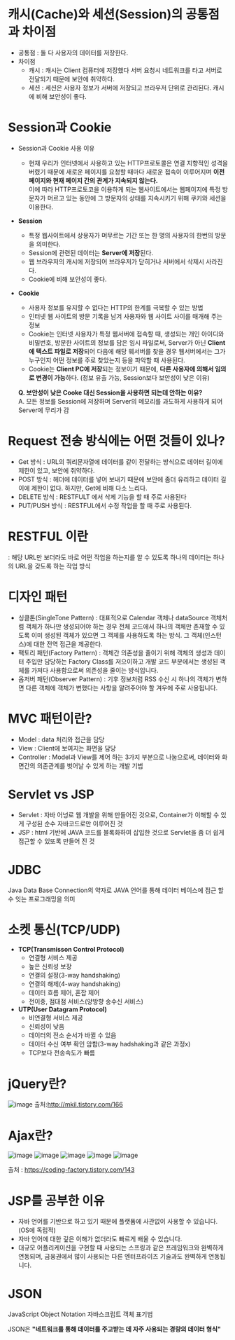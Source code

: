 # 캐시(Cache)와 세션(Session)의 공통점과 차이점
+ 공통점
    : 둘 다 사용자의 데이터를 저장한다.
+ 차이점
    + 캐시
        : 캐시는 Client 컴퓨터에 저장했다 서버 요청시 네트워크를 타고 서버로 전달되기 때문에 보안에 취약하다.
    + 세션
        : 세션은 사용자 정보가 서버에 저장되고 브라우저 단위로 관리된다. 캐시에 비해 보안성이 좋다.

# Session과 Cookie
+ Session과 Cookie 사용 이유
    + 현재 우리가 인터넷에서 사용하고 있는 HTTP프로토콜은 연결 지향적인 성격을 버렸기 때문에 새로운 페이지를 요청할 때마다 새로운 접속이 이루어지며 **이전 페이지와 현재 페이지 간의 관계가 지속되지 않는다.** <br>
    이에 따라 HTTP프로토코을 이용하게 되는 웹사이트에서는 웹페이지에 특정 방문자가 머르고 있는 동안에 그 방문자의 상태를 지속시키기 위해 쿠키와 세션을 이용한다.
+ **Session** <br>
    + 특정 웹사이트에서 상용자가 머무르는 기간 또는 한 명의 사용자의 한번의 방문을 의미한다.
    + Session에 관련된 데이터는 **Server에 저장**된다.
    + 웹 브라우저의 캐시에 저장되어 브라우저가 닫히거나 서버에서 삭제시 사라진다.
    + Cookie에 비해 보안성이 좋다.
+ **Cookie** <br>
    + 사용자 정보를 유지할 수 없다는 HTTP의 한계를 극복할 수 있는 방법
    + 인터넷 웹 사이트의 방문 기록을 남겨 사용자와 웹 사이트 사이를 매개해 주는 정보
    + Cookie는 인터넷 사용자가 특정 웹서버에 접속할 때, 생성되는 개인 아이디와 비밀번호, 방문한 사이트의 정보를 담은 임시 파일로써,
    Server가 아닌 **Client에 텍스트 파일로 저장**되어 다음에 해당 웨서버를 찾을 경우 웹서버에서는 그가 누구인지 어떤 정보를 주로 찾았는지 등을 파악할 때 사용된다.
    + Cookie는 **Client PC에 저장**되는 정보이기 때문에, **다른 사용자에 의해서 임의로 변경이 가능**하다. (정보 유출 가능, Session보다 보안성이 낮은 이유)

    **Q. 보안성이 낮은 Cooke 대신 Session을 사용하면 되는데 안하는 이유?** <br>
    A. 모든 정보를 Session에 저장하며 Server의 메모리를 과도하게 사용하게 되어 Server에 무리가 감
# Request 전송 방식에는 어떤 것들이 있나?
+ Get 방식
    : URL의 쿼리문자열에 데이터를 같이 전달하는 방식으로 데이터 길이에 제한이 있고, 보안에 취약하다.
+ POST 방식
    : 헤더에 데이터를 넣어 보내기 때문에 보안에 좀더 유리하고 데이터 길이에 제한이 없다. 하지만, Get에 비해 다소 느리다.
+ DELETE 방식
    : RESTFULT 에서 삭제 기능을 할 때 주로 사용된다
+ PUT/PUSH 방식
    : RESTFUL에서 수정 작업을 할 때 주로 사용된다.

# RESTFUL 이란
: 해당 URL만 보더라도 바로 어떤 작업을 하는지를 알 수 있도록 하나의 데이터는 하나의 URL을 갖도록 하는 작업 방식

# 디자인 패턴
+ 싱클톤(SingleTone Pattern)
    : 대표적으로 Calendar 객체나 dataSource 객체처럼 객체가 하나만 생성되어야 하는 경우
    전체 코드에서 하나의 객체만 존재할 수 있도록 이미 생성된 객체가 있으면 그 객체를 사용하도록 하는 방식.
    그 객체(인스턴스)에 대한 전역 접근을 제공한다.
+ 팩토리 패턴(Factory Pattern)
    : 객체간 의존성을 줄이기 위해 객체의 생성과 데이터 주입만 담당하는 Factory Class를 저으이하고 개발 코드 부분에서는
    생성된 객체를 가져다 사용함으로써 의존성을 줄이는 방식입니다.
+ 옵저버 패턴(Observer Pattern)
    : 기후 정보처럼 RSS 수신 시 하나의 객체가 변하면 다른 객체에 객체가 변했다는 사항을 알려주어야 할 겨우에 주로 사용됩니다.

# MVC 패턴이란?
+ Model : data 처리와 접근을 담당
+ View : Client에 보여지는 화면을 담당
+ Controller : Model과 View를 제어
하는 3가지 부분으로 나눔으로써, 데이터와 화면간의 의존관계를 벗어날 수 있게 하는 개발 기법

# Servlet vs JSP
+ Servlet : 자바 어넝로 웹 개발을 위해 만들어진 것으로, Container가 이해할 수 있게 구성된 순수 자바코드로만 이루어진 것
+ JSP : html 기반에 JAVA 코드를 블록화하여 삽입한 것으로 Servlet을 좀 더 쉽게 접근할 수 있또록 만들어 진 것

# JDBC
Java Data Base Connection의 약자로 JAVA 언어를 통해 데이터 베이스에 접근 할 수 잇는 프로그래밍을 의미

# 소켓 통신(TCP/UDP)
+ **TCP(Transmisson Control Protocol)** <br>
    + 연결형 서비스 제공
    + 높은 신뢰성 보장
    + 연결의 설정(3-way handshaking)
    + 연결의 해제(4-way handshaking)
    + 데이터 흐름 제어, 혼잡 제어
    + 전이중, 점대점 서비스(양방향 송수신 서비스)
+ **UTP(User Datagram Protocol)** <br>
    + 비연결형 서비스 제공
    + 신뢰성이 낮음
    + 데이터의 전소 순서가 바뀔 수 있음
    + 데이터 수신 여부 확인 암함(3-way hadshaking과 같은 과정x)
    + TCP보다 전송속도가 빠름

# jQuery란?
![image](https://user-images.githubusercontent.com/41488792/47792999-98812700-dd60-11e8-94c2-34ce91fa44ac.png)
출처:http://mkil.tistory.com/166

# Ajax란?
![image](https://user-images.githubusercontent.com/41488792/47793408-88b61280-dd61-11e8-8f14-17cfca1ddbe0.png)
![image](https://user-images.githubusercontent.com/41488792/47793445-a08d9680-dd61-11e8-8dd4-faf7878733d9.png)
![image](https://user-images.githubusercontent.com/41488792/47793481-af744900-dd61-11e8-831c-c85129054dcf.png)
![image](https://user-images.githubusercontent.com/41488792/47793870-9ae48080-dd62-11e8-836d-56b067e8fe0c.png)
![image](https://user-images.githubusercontent.com/41488792/47793904-a9cb3300-dd62-11e8-9206-4cf33378c6ab.png)

출처 : https://coding-factory.tistory.com/143

# JSP를 공부한 이유
+ 자바 언어를 기반으로 하고 있기 때문에 플랫폼에 사관없이 사용할 수 있습니다.
(OS에 독립적)
+ 자바 언어에 대한 깊은 이해가 없더라도 빠르게 배울 수 있습니다.
+ 대규모 어플리케이션을 구현할 때 사용되는 스프링과 같은 프레임워크와 완벽하게 연동되며, 금융권에서 많이 사용되는 다른 엔터프라이즈 기술과도 완벽하게 연동됩니다.

# JSON
JavaScript Object Notation 자바스크립트 객체 표기법

JSON은 **"네트워크를 통해 데이터를 주고받는 데 자주 사용되는 경량의 데이터 형식"** <br>

